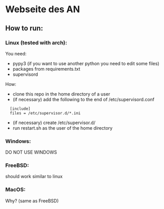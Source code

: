 # Webseite des AN

## How to run:
### Linux (tested with arch):
You need:
- pypy3 (if you want to use another python you need to edit some files)
- packages from requirements.txt
- supervisord

How:
- clone this repo in the home directory of a user
- (if necessary) add the following to the end of /etc/supervisord.conf
```
  [include]
  files = /etc/supervisor.d/*.ini
```
- (if necessary) create /etc/supervisor.d/
- run restart.sh as the user of the home directory

### Windows:
DO NOT USE WINDOWS

### FreeBSD:
should work similar to linux

### MacOS:
Why? (same as FreeBSD)
